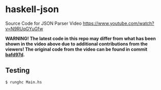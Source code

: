 # haskell-json

Source Code for JSON Parser Video <https://www.youtube.com/watch?v=N9RUqGYuGfw>

**WARNING! The latest code in this repo may differ from what has been
shown in the video above due to additional contributions from the
viewers! The original code from the video can be found in commit
[bafd97d](https://github.com/tsoding/haskell-json/commit/bafd97d96b792edd3e170525a7944b9f01de7e34).**

## Testing

```console
$ runghc Main.hs
```
